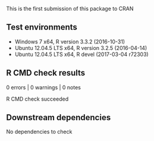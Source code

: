 This is the first submission of this package to CRAN

## Test environments
* Windows 7 x64, R version 3.3.2 (2016-10-31)
* Ubuntu 12.04.5 LTS x64, R version 3.2.5 (2016-04-14)
* Ubuntu 12.04.5 LTS x64, R devel (2017-03-04 r72303)

## R CMD check results
0 errors | 0 warnings | 0 notes

R CMD check succeeded

## Downstream dependencies
No dependencies to check
